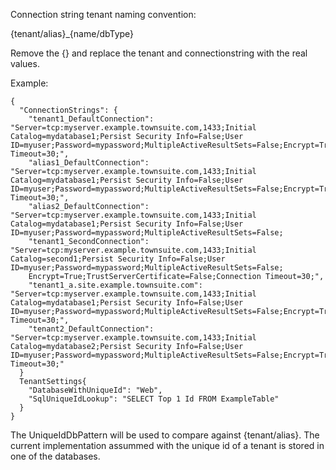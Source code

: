 
Connection string tenant naming convention:

{tenant/alias}_{name/dbType}

Remove the {} and replace the tenant and connectionstring with the real values.

Example:

```
{
  "ConnectionStrings": {
    "tenant1_DefaultConnection": "Server=tcp:myserver.example.townsuite.com,1433;Initial Catalog=mydatabase1;Persist Security Info=False;User ID=myuser;Password=mypassword;MultipleActiveResultSets=False;Encrypt=True;TrustServerCertificate=False;Connection Timeout=30;",
    "alias1_DefaultConnection": "Server=tcp:myserver.example.townsuite.com,1433;Initial Catalog=mydatabase1;Persist Security Info=False;User ID=myuser;Password=mypassword;MultipleActiveResultSets=False;Encrypt=True;TrustServerCertificate=False;Connection Timeout=30;",
    "alias2_DefaultConnection": "Server=tcp:myserver.example.townsuite.com,1433;Initial Catalog=mydatabase1;Persist Security Info=False;User ID=myuser;Password=mypassword;MultipleActiveResultSets=False;
    "tenant1_SecondConnection": "Server=tcp:myserver.example.townsuite.com,1433;Initial Catalog=second1;Persist Security Info=False;User ID=myuser;Password=mypassword;MultipleActiveResultSets=False;
    Encrypt=True;TrustServerCertificate=False;Connection Timeout=30;",
    "tenant1_a.site.example.townsuite.com": "Server=tcp:myserver.example.townsuite.com,1433;Initial Catalog=mydatabase1;Persist Security Info=False;User ID=myuser;Password=mypassword;MultipleActiveResultSets=False;Encrypt=True;TrustServerCertificate=False;Connection Timeout=30;",
    "tenant2_DefaultConnection": "Server=tcp:myserver.example.townsuite.com,1433;Initial Catalog=mydatabase2;Persist Security Info=False;User ID=myuser;Password=mypassword;MultipleActiveResultSets=False;Encrypt=True;TrustServerCertificate=False;Connection Timeout=30;"
  }
  TenantSettings{
    "DatabaseWithUniqueId": "Web",
    "SqlUniqueIdLookup": "SELECT Top 1 Id FROM ExampleTable"
  }
}
```

 The UniqueIdDbPattern will be used to compare against {tenant/alias}.  The current implementation assummed with the unique id of a tenant is stored in one of the databases. 
